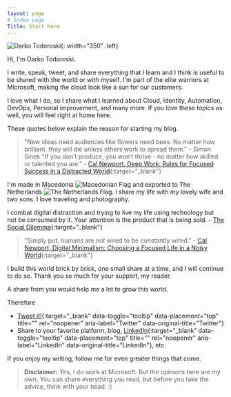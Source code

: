 ```yaml
---
layout: page
# Index page
Title: Start here
---
```




![Darko Todoroski](/pages/darko.jpg){: width="350" .left}

Hi, I'm Darko Todoroski.

I write, speak, tweet, and share everything that I learn and I think is useful to be shared with the world or with myself.
I'm part of the elite warriors at Microsoft, making the cloud look like a sun for our customers.

I love what I do, so I share what I learned about Cloud, Identity, Automation, DevOps, Personal improvement, and many more. If you love these topics as well, you will feel right at home here.

These quotes below explain the reason for starting my blog.

>"New ideas need audiences like flowers need bees. No matter how brilliant, they will die unless others work to spread them." - Simon Sinek
"If you don’t produce, you won’t thrive - no matter how skilled or talented you are." - [Cal Newport, Deep Work: Rules for Focused Success in a Distracted World](https://www.amazon.com/dp/1455586692/ref=cm_sw_em_r_mt_dp_MDA1XVX6C2B5P3EJGBGB?_encoding=UTF8&psc=1){:target="_blank"}

I'm made in Macedonia ![Macedonian Flag](/pages/macedonia-s.png) and exported to The Netherlands ![The Netherlands Flag](/pages/netherlands-s.png). I share my life with my lovely wife and two sons. I love traveling and photography.

I combat digital distraction and trying to live my life using technology but not be consumed by it. Your attention is the product that is being sold. - [The Social Dilemma](https://www.thesocialdilemma.com/the-film/){:target="_blank"}

>"Simply put, humans are not wired to be constantly wired." - [Cal Newport, Digital Minimalism: Choosing a Focused Life in a Noisy World](https://www.amazon.com/dp/0525536515/ref=cm_sw_em_r_mt_dp_CX9B6C0QHQGBDXXM33F8){:target="_blank"}

I build this world brick by brick, one small share at a time, and I will continue to do so. Thank you so much for your support, my reader.

A share from you would help me a lot to grow this world.

Therefore

- [Tweet it!](https://twitter.com/intent/tweet?url=https://idoazure.nl){:target="_blank" data-toggle="tooltip" data-placement="top" title="" rel="noopener" aria-label="Twitter" data-original-title="Twitter"}
- Share to your favorite platform, blog, [LinkedIn](https://www.linkedin.com/sharing/share-offsite/?url=https://idoazure.nl){:target="_blank" data-toggle="tooltip" data-placement="top" title="" rel="noopener" aria-label="LinkedIn" data-original-title="LinkedIn"}, etc.

If you enjoy my writing, follow me for even greater things that come.

>**Disclaimer:** Yes, I do work at Microsoft. But the opinions here are my own. You can share everything you read, but before you take the advice, think with your head. :)
